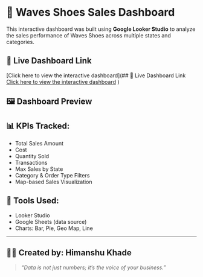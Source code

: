 # 👟 Waves Shoes Sales Dashboard

This interactive dashboard was built using **Google Looker Studio** to analyze the sales performance of Waves Shoes across multiple states and categories.

## 🔗 Live Dashboard Link
[Click here to view the interactive dashboard](## 🔗 Live Dashboard Link
[Click here to view the interactive dashboard](https://lookerstudio.google.com/reporting/f00df16a-223c-4fbc-8065-c51efe8330d7)
)

## 🖼️ Dashboard Preview

## 📊 KPIs Tracked:
- Total Sales Amount
- Cost
- Quantity Sold
- Transactions
- Max Sales by State
- Category & Order Type Filters
- Map-based Sales Visualization

## 📌 Tools Used:
- Looker Studio
- Google Sheets (data source)
- Charts: Bar, Pie, Geo Map, Line

---

## 👨‍💻 Created by: **Himanshu Khade**

> *“Data is not just numbers; it’s the voice of your business.”*
